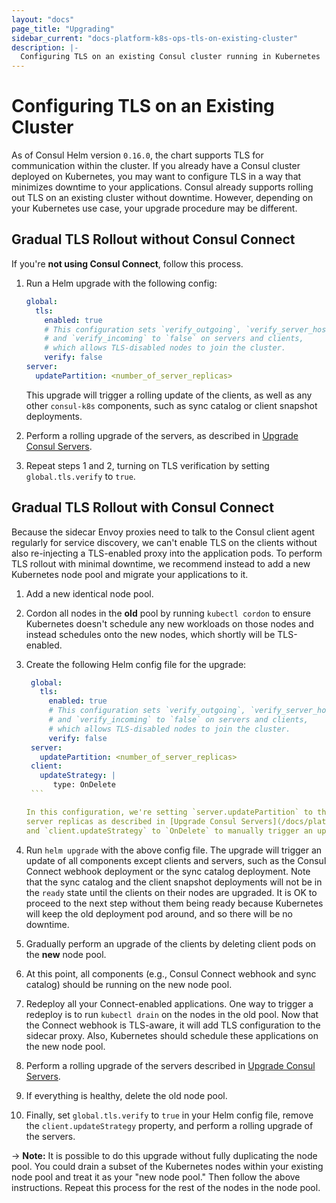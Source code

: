 ```yaml
---
layout: "docs"
page_title: "Upgrading"
sidebar_current: "docs-platform-k8s-ops-tls-on-existing-cluster"
description: |-
  Configuring TLS on an existing Consul cluster running in Kubernetes
---
```


# Configuring TLS on an Existing Cluster

As of Consul Helm version `0.16.0`, the chart supports TLS for communication
within the cluster. If you already have a Consul cluster deployed on Kubernetes,
you may want to configure TLS in a way that minimizes downtime to your applications.
Consul already supports rolling out TLS on an existing cluster without downtime.
However, depending on your Kubernetes use case, your upgrade procedure may be different.

## Gradual TLS Rollout without Consul Connect

If you're **not using Consul Connect**, follow this process.

1. Run a Helm upgrade with the following config:

      ```yaml
      global:
        tls:
          enabled: true
          # This configuration sets `verify_outgoing`, `verify_server_hostname`,
          # and `verify_incoming` to `false` on servers and clients,
          # which allows TLS-disabled nodes to join the cluster.
          verify: false
      server:
        updatePartition: <number_of_server_replicas>
      ```

   This upgrade will trigger a rolling update of the clients, as well as any
   other `consul-k8s` components, such as sync catalog or client snapshot deployments.
1. Perform a rolling upgrade of the servers, as described in
   [Upgrade Consul Servers](/docs/platform/k8s/upgrading.html#upgrading-consul-servers).
1. Repeat steps 1 and 2, turning on TLS verification by setting `global.tls.verify`
   to `true`.

## Gradual TLS Rollout with Consul Connect

Because the sidecar Envoy proxies need to talk to the Consul client agent regularly
for service discovery, we can't enable TLS on the clients without also re-injecting a
TLS-enabled proxy into the application pods. To perform TLS rollout with minimal
downtime, we recommend instead to add a new Kubernetes node pool and migrate your
applications to it.

1. Add a new identical node pool.
1. Cordon all nodes in the **old** pool by running `kubectl cordon`
   to ensure Kubernetes doesn't schedule any new workloads on those nodes
   and instead schedules onto the new nodes, which shortly will be TLS-enabled.
1. Create the following Helm config file for the upgrade:

      ```yaml
       global:
         tls:
           enabled: true
           # This configuration sets `verify_outgoing`, `verify_server_hostname`,
           # and `verify_incoming` to `false` on servers and clients,
           # which allows TLS-disabled nodes to join the cluster.
           verify: false
       server:
         updatePartition: <number_of_server_replicas>
       client:
         updateStrategy: |
            type: OnDelete
       ```

   In this configuration, we're setting `server.updatePartition` to the number of
   server replicas as described in [Upgrade Consul Servers](/docs/platform/k8s/upgrading.html#upgrading-consul-servers)
   and `client.updateStrategy` to `OnDelete` to manually trigger an upgrade of the clients.
1. Run `helm upgrade` with the above config file. The upgrade will trigger an update of all
   components except clients and servers, such as the Consul Connect webhook deployment
   or the sync catalog deployment. Note that the sync catalog and the client
   snapshot deployments will not be in the `ready` state until the clients on their
   nodes are upgraded. It is OK to proceed to the next step without them being ready
   because Kubernetes will keep the old deployment pod around, and so there will be no
   downtime.
1. Gradually perform an upgrade of the clients by deleting client pods on the **new** node
   pool.
1. At this point, all components (e.g., Consul Connect webhook and sync catalog) should be running
   on the new node pool.
1. Redeploy all your Connect-enabled applications.
   One way to trigger a redeploy is to run `kubectl drain` on the nodes in the old pool.
   Now that the Connect webhook is TLS-aware, it will add TLS configuration to
   the sidecar proxy. Also, Kubernetes should schedule these applications on the new node pool.
1. Perform a rolling upgrade of the servers described in
   [Upgrade Consul Servers](/docs/platform/k8s/upgrading.html#upgrading-consul-servers).
1. If everything is healthy, delete the old node pool.
1. Finally, set `global.tls.verify` to `true` in your Helm config file, remove the
   `client.updateStrategy` property, and perform a rolling upgrade of the servers.

-> **Note:** It is possible to do this upgrade without fully duplicating the node pool.
You could drain a subset of the Kubernetes nodes within your existing node pool and treat it
as your "new node pool." Then follow the above instructions. Repeat this process for the rest
of the nodes in the node pool.
